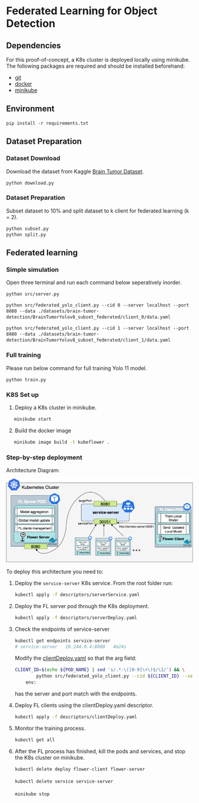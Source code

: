 # Federated Learning for Object Detection

## Dependencies

For this proof-of-concept, a K8s cluster is deployed locally using minikube. The following packages are required and should be installed beforehand:
* [git](https://git-scm.com/)
* [docker](https://www.docker.com/)
* [minikube](https://minikube.sigs.k8s.io/docs/)

## Environment
```
pip install -r requirements.txt
```

## Dataset Preparation
### Dataset Download
Download the dataset from Kaggle [Brain Tumor Dataset](https://www.kaggle.com/datasets/pkdarabi/medical-image-dataset-brain-tumor-detection).
```
python download.py
```

### Dataset Preparation
Subset dataset to 10% and split dataset to k client for federated learning (k = 2). 
```
python subset.py
python split.py
```

## Federated learning
### Simple simulation
Open three terminal and run each command below seperatively inorder.
```
python src/server.py
```
```
python src/federated_yolo_client.py --cid 0 --server localhost --port 8080 --data ./datasets/brain-tumor-detection/BrainTumorYolov8_subset_federated/client_0/data.yaml
```
```
python src/federated_yolo_client.py --cid 1 --server localhost --port 8080 --data ./datasets/brain-tumor-detection/BrainTumorYolov8_subset_federated/client_1/data.yaml
```
### Full training
Please run below command for full training Yolo 11 model.
```
python train.py
```

### K8S Set up
 1. Deploy a K8s cluster in minikube.
 ```bash
    minikube start
 ``` 
 2. Build the docker image
 ```bash
    minikube image build -t kubeflower .
 ```

###  Step-by-step deployment
 Architecture Diagram:

 ![](images/kubeflower.png)


To deploy this architecture you need to:

1. Deploy the `service-server` K8s service. From the root folder run:
    ```bash
    kubectl apply -f descriptors/serverService.yaml
    ```

2. Deploy the FL server pod through the K8s deployment. 
    ```bash
    kubectl apply -f descriptors/serverDeploy.yaml
    ```
3. Check the endpoints of service-server
    ```bash
    kubectl get endpoints service-server
    # service-server   10.244.0.4:8080   4m24s
    ```
    Modify the [clientDeploy.yaml](./descriptors/clientDeploy.yaml) so that the arg field: 
    ```bash
    CLIENT_ID=$(echo ${POD_NAME} | sed 's/.*-\([0-9]\+\)$/\1/') && \
            python src/federated_yolo_client.py --cid ${CLIENT_ID} --server 10.244.0.4 --port 8080 --data /app/datasets/BrainTumorYolov8_subset_federated/client_${CLIENT_ID}/data.yaml
        env:
    ``` 
    has the server and port match with the endpoints.
3. Deploy FL clients using the clientDeploy.yaml descriptor.  
    ```bash
    kubectl apply -f descriptors/clientDeploy.yaml
    ```
4. Monitor the training process. 
    ```bash
    kubectl get all
    ```

5. After the FL process has finished, kill the pods and services, and stop the K8s cluster on minikube.
    ```bash
    kubectl delete deploy flower-client flower-server

    kubectl delete service service-server

    minikube stop
    ```